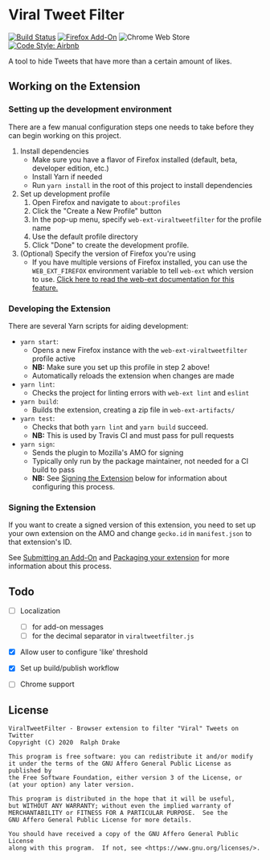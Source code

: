 # Viral Tweet Filter

[![Build Status](https://travis-ci.org/FriendosClub/ViralTweetFilter.svg?branch=master)][4]
[![Firefox Add-On](https://img.shields.io/amo/v/viral-tweet-filter)][5]
![Chrome Web Store](https://img.shields.io/chrome-web-store/v/hgjnjpfcmgmdbfjdmmdciklmhhjmahmk?label=chrome%20extension)
[![Code Style: Airbnb](https://img.shields.io/badge/code%20style-airbnb-blue)][6]

A tool to hide Tweets that have more than a certain amount of likes.


## Working on the Extension

### Setting up the development environment

There are a few manual configuration steps one needs to take before they can
begin working on this project.

1. Install dependencies
   - Make sure you have a flavor of Firefox installed (default, beta, developer edition, etc.)
   - Install Yarn if needed
   - Run `yarn install` in the root of this project to install dependencies
2. Set up development profile
   1. Open Firefox and navigate to `about:profiles`
   2. Click the "Create a New Profile" button
   3. In the pop-up menu, specify `web-ext-viraltweetfilter` for the profile name
   4. Use the default profile directory
   5. Click "Done" to create the development profile.
3. (Optional) Specify the version of Firefox you're using
   - If you have multiple versions of Firefox installed, you can use the
     `WEB_EXT_FIREFOX` environment variable to tell `web-ext` which version to
     use. [Click here to read the web-ext documentation for this feature.][1]


### Developing the Extension

There are several Yarn scripts for aiding development:
- `yarn start`:
  - Opens a new Firefox instance with the `web-ext-viraltweetfilter` profile active
  - **NB:** Make sure you set up this profile in step 2 above!
  - Automatically reloads the extension when changes are made
- `yarn lint`:
  - Checks the project for linting errors with `web-ext lint` and `eslint`
- `yarn build`:
  - Builds the extension, creating a zip file in `web-ext-artifacts/`
- `yarn test`:
  - Checks that both `yarn lint` and `yarn build` succeed.
  - **NB:** This is used by Travis CI and must pass for pull requests
- `yarn sign`:
  - Sends the plugin to Mozilla's AMO for signing
  - Typically only run by the package maintainer, not needed for a CI build to pass
  - **NB:** See [Signing the Extension](#signing-the-extension) below for
    information about configuring this process.


### Signing the Extension

If you want to create a signed version of this extension, you need to set up
your own extension on the AMO and change `gecko.id` in `manifest.json` to that
extension's ID.

See [Submitting an Add-On][2] and [Packaging your extension][3] for more
information about this process.


## Todo

- [ ] Localization
  - [ ] for add-on messages
  - [ ] for the decimal separator in `viraltweetfilter.js`
- [x] Allow user to configure 'like' threshold
- [x] Set up build/publish workflow
- [ ] Chrome support


## License

```
ViralTweetFilter - Browser extension to filter "Viral" Tweets on Twitter
Copyright (C) 2020  Ralph Drake

This program is free software: you can redistribute it and/or modify
it under the terms of the GNU Affero General Public License as published by
the Free Software Foundation, either version 3 of the License, or
(at your option) any later version.

This program is distributed in the hope that it will be useful,
but WITHOUT ANY WARRANTY; without even the implied warranty of
MERCHANTABILITY or FITNESS FOR A PARTICULAR PURPOSE.  See the
GNU Affero General Public License for more details.

You should have received a copy of the GNU Affero General Public License
along with this program.  If not, see <https://www.gnu.org/licenses/>.
```


[1]: https://extensionworkshop.com/documentation/develop/web-ext-command-reference/#--firefox
[2]: https://extensionworkshop.com/documentation/publish/submitting-an-add-on/
[3]: https://extensionworkshop.com/documentation/develop/getting-started-with-web-ext/#packaging-your-extension
[4]: https://travis-ci.org/FriendosClub/ViralTweetFilter
[5]: https://addons.mozilla.org/en-US/firefox/addon/viral-tweet-filter/
[6]: https://github.com/airbnb/javascript

